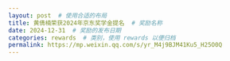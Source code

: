 ```yaml
---
layout: post  # 使用合适的布局
title: 黄倩楠荣获2024年京东奖学金提名  # 奖励名称
date: 2024-12-31  # 奖励的发布日期
categories: rewards  # 类别，使用 rewards 以便归档
permalink: https://mp.weixin.qq.com/s/yr_M4j9BJM41Ku5_H25O0Q
---
```





